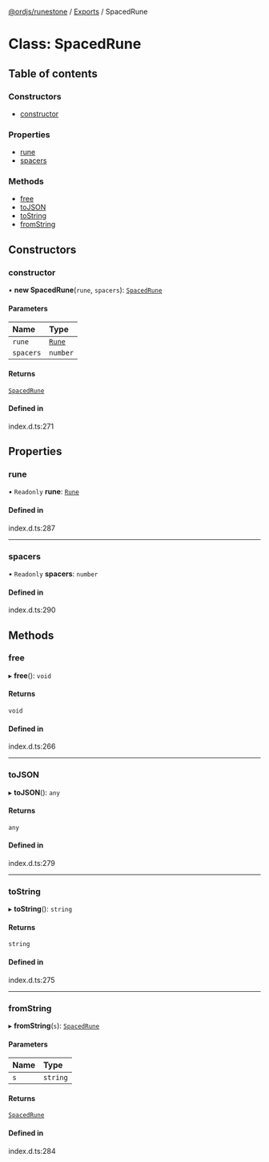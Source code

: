 [@ordjs/runestone](../README.md) / [Exports](../modules.md) / SpacedRune

# Class: SpacedRune

## Table of contents

### Constructors

- [constructor](SpacedRune.md#constructor)

### Properties

- [rune](SpacedRune.md#rune)
- [spacers](SpacedRune.md#spacers)

### Methods

- [free](SpacedRune.md#free)
- [toJSON](SpacedRune.md#tojson)
- [toString](SpacedRune.md#tostring)
- [fromString](SpacedRune.md#fromstring)

## Constructors

### constructor

• **new SpacedRune**(`rune`, `spacers`): [`SpacedRune`](SpacedRune.md)

#### Parameters

| Name | Type |
| :------ | :------ |
| `rune` | [`Rune`](Rune.md) |
| `spacers` | `number` |

#### Returns

[`SpacedRune`](SpacedRune.md)

#### Defined in

index.d.ts:271

## Properties

### rune

• `Readonly` **rune**: [`Rune`](Rune.md)

#### Defined in

index.d.ts:287

___

### spacers

• `Readonly` **spacers**: `number`

#### Defined in

index.d.ts:290

## Methods

### free

▸ **free**(): `void`

#### Returns

`void`

#### Defined in

index.d.ts:266

___

### toJSON

▸ **toJSON**(): `any`

#### Returns

`any`

#### Defined in

index.d.ts:279

___

### toString

▸ **toString**(): `string`

#### Returns

`string`

#### Defined in

index.d.ts:275

___

### fromString

▸ **fromString**(`s`): [`SpacedRune`](SpacedRune.md)

#### Parameters

| Name | Type |
| :------ | :------ |
| `s` | `string` |

#### Returns

[`SpacedRune`](SpacedRune.md)

#### Defined in

index.d.ts:284
